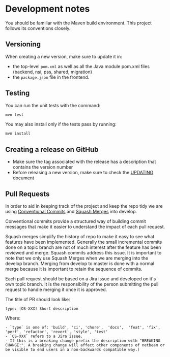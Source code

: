 # Development notes

You should be familiar with the Maven build environment. This project follows its conventions closely.

## Versioning

When creating a new version, make sure to update it in:
- the top-level `pom.xml` as well as all the Java module pom.xml files (backend, nsi, pss, shared, migration)
- the `package.json`  file in the frontend.

## Testing

You can run the unit tests with the command:

```bash
mvn test
```

You may also install only if the tests pass by running:

```bash
mvn install
```

## Creating a release on GitHub

* Make sure the tag associated with the release has a description that contains the version number
* Before releasing a new version, make sure to check the [UPDATING](../UPDATING.md) document

## Pull Requests

In order to aid in keeping track of the project and keep the repo tidy we are using [Conventional Commits](https://www.conventionalcommits.org/) and [Squash Merges](https://blog.github.com/2016-04-01-squash-your-commits/) into develop.

Conventional commits provide a structured way of building commit messages that make it easier to understand the impact of each pull request.

Squash merges simplify the history of repo to make it easy to see what features have been implemented. Generally the small incremental commits done on a topic branch are not of much interest after the feature has been reviewed and merge. Squash commits address this issue. It is important to note that we only use Squash Merges when we are merging into the develop branch. Merging from develop to master is done with a normal merge because it is important to retain the sequence of commits.

Each pull request should be based on a Jira issue and developed on it's own topic branch. It is the responsibility of the person submitting the pull request to handle merging it once it is approved.

The title of PR should look like:

    type: [OS-XXX] Short description 

Where:

    - `type` is one of: 'build', 'ci', 'chore',  'docs',  'feat', 'fix',  'perf', 'refactor', 'revert', 'style', 'test' 
    - `OS-XXX` refers to a Jira issue. 
    - If this is a breaking change prefix the description with "BREAKING CHANGE:". A breaking change will affect other components of netbeam or be visible to end users in a non-backwards compatible way.)